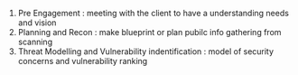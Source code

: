 1. Pre Engagement : meeting with the client to have a understanding needs and vision
2. Planning and Recon : make blueprint or plan pubilc info gathering from scanning
3. Threat Modelling and Vulnerability indentification : model of security concerns and vulnerability ranking